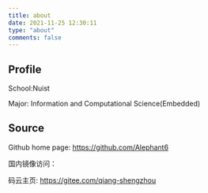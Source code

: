 ```yaml
---
title: about
date: 2021-11-25 12:30:11
type: "about"
comments: false
---
```

## Profile
School:Nuist

Major: Information and Computational Science(Embedded)

## Source
Github home page: https://github.com/Alephant6

国内镜像访问：

码云主页: https://gitee.com/qiang-shengzhou
